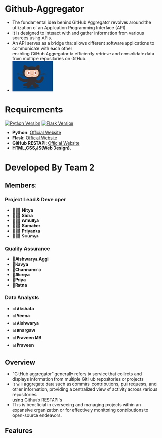 # Github-Aggregator
- The fundamental idea behind GitHub Aggregator revolves around the utilization of an Application Programming Interface (API).
- It is designed to interact with and gather information from various sources using APIs. 
- An API serves as a bridge that allows different software applications to communicate with each other,<br> enabling GitHub Aggregator to efficiently retrieve and consolidate data from multiple repositories on GitHub.
- 
  ![](https://github.com/AmullyaPatil/Prodevan-intern/blob/main/git1.gif)
# Requirements

[![Python Version](https://img.shields.io/badge/Python-3.12.0-yellow.svg)](https://python.org/)
[![Flask Version](https://img.shields.io/badge/Flask-3.12.0-blue.svg)](https://pypi.org/)

- **Python**: [Official Website](https://python.org/)
- **Flask**: [Official Website](https://pypi.org/)
- **GitHub RESTAPI**: [Official Website](https://docs.github.com/en/rest/guides/getting-started-with-the-rest-api)
- **HTML,CSS,JS(Web Design).**

  
# Developed By Team 2

## Members:

### Project Lead & Developer
- 👩🏻‍💻 **Nitya**
- 👩🏻‍💻 **Sidra**
- 👩🏻‍💻 **Amullya**
- 👩🏻‍💻 **Samaher**
- 👩🏻‍💻 **Priyanka**
- 👩🏻‍💻 **Soumya**

### Quality Assurance
- 🔎**Aishwarya.Aggi**   
- 🔎**Kavya**
- 🔎**Channam**ma
- 🔎**Shreya**
- 🔎**Priya**
- 🔎**Ratna**
  
### Data Analysts
- 📊**Akshata**
- 📊**Veena**
- 📊**Aishwarya**
- 📊**Bhargavi**
- 📊**Praveen MB**
- 📊**Praveen**

## Overview

- "GitHub aggregator" generally refers to service that collects and displays information from multiple GitHub repositories or projects.
- It will aggregate data such as commits, contributions, pull requests, and other information, providing a centralized view of activity across various repositories.
<br> using Githuub RESTAPI's
- This is beneficial in overseeing and managing projects within an expansive organization or for effectively monitoring contributions to open-source endeavors.

## Features

